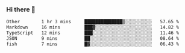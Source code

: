 ### Hi there 👋

<!--
**WShiBin/WShiBin** is a ✨ _special_ ✨ repository because its `README.md` (this file) appears on your GitHub profile.

Here are some ideas to get you started:

- 🔭 I’m currently working on ...
- 🌱 I’m currently learning ...
- 👯 I’m looking to collaborate on ...
- 🤔 I’m looking for help with ...
- 💬 Ask me about ...
- 📫 How to reach me: ...
- 😄 Pronouns: ...
- ⚡ Fun fact: ...
-->

<!--START_SECTION:waka-->

```txt
Other        1 hr 3 mins     ██████████████▒░░░░░░░░░░   57.65 %
Markdown     16 mins         ███▓░░░░░░░░░░░░░░░░░░░░░   14.82 %
TypeScript   12 mins         ███░░░░░░░░░░░░░░░░░░░░░░   11.46 %
JSON         9 mins          ██░░░░░░░░░░░░░░░░░░░░░░░   08.64 %
fish         7 mins          █▓░░░░░░░░░░░░░░░░░░░░░░░   06.43 %
```

<!--END_SECTION:waka-->
